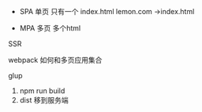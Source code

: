 - SPA
 单页  只有一个 index.html
 lemon.com ->index.html <div id="root"></div>

 - MPA 
  多页  多个html

  SSR

  webpack  如何和多页应用集合


  glup  

  1. npm run build 
  2. dist 移到服务端